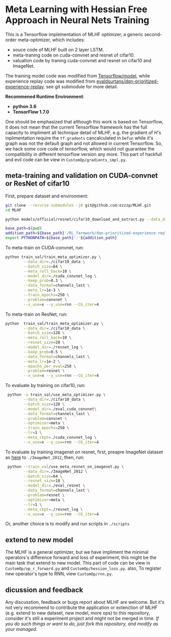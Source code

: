 # Meta Learning with Hessian Free Approach in Neural Nets Training
This is a Tensorflow implementation of MLHF optimizer, a generic second-order  meta-optimizer, which includes:

* souce code of MLHF built on 2 layer LSTM.
* meta-traning code on cuda-convnet and resnet of cifar10.
* valuation code by traning cuda-convnet and resnet on cifar10 and ImageNet.

The training model code was modified from [Tensorflow/model](https://github.com/tensorflow/models), while experience replay code was modified from [evaldsurtans/dqn-prioritized-experience-replay](https://github.com/evaldsurtans/dqn-prioritized-experience-replay). see git submodule for more detail.

__Recommened Runtime Environment__:
* __python 3.6__
* __TensorFlow 1.7.0__

One should be emphasized that although this work is based on Tensorflow, it does not mean that the current Tensorflow framework has the full capacity to impliment all technique detail of MLHF, e.g. the gradient of $H$'s inplimentation require the `tf.gradents` cancalculated in `Defun` while it's graph was not the default graph and not allowed in current Tensorflow. So, we hack some core code of tensorflow, which would not guarantee the compatibility in different tensorflow version any more. This part of hackfull and evil code can be view in `CustomOp/gradients_impl.py`. 

## meta-training and validation on CUDA-convnet or ResNet of cifar10
First, prepare dataset and environment:
```bash
git clone --recurse-submodules -j8 git@github.com:ozzzp/MLHF.git
cd MLHF

python models/official/resnet/cifar10_download_and_extract.py --data_dir=./cifar10_data

base_path=$(pwd)
addition_path=${base_path}'/RL_farmwork/dqn-prioritized-experience-replay'
export PYTHONPATH=${base_path}':'${addition_path}

```
To meta-train on CUDA-convnet, run:
```bash
python train_val/train_meta_optimizer.py \
        --data_dir=./cifar10_data \
        --batch_size=64 \
        --meta_roll_back=10 \
        --model_dir=./cuda_convnet_log \
        --keep_prob=0.3 \
        --data_format=channels_last \
        --meta_lr=1e-3 \
        --train_epochs=250 \
        --problem=convnet \
        --x_use=x --y_use=rnn --CG_iter=4
```
To meta-train on ResNet, run:
```bash
python  train_val/train_meta_optimizer.py \
        --data_dir=./cifar10_data \
        --batch_size=128 \
        --meta_roll_back=10 \
        --resnet_size=20 \
        --model_dir=./resnet_log \
        --keep_prob=0.5 \
        --data_format=channels_last \
        --meta_lr=1e-2 \
        --epochs_per_eval=250 \
        --problem=resnet \
        --x_use=x --y_use=rnn --CG_iter=4
```
To evaluate by training on cifar10, run:
```bash
 python -u train_val/use_meta_optimizer.py \
        --data_dir=./cifar10_data \
        --batch_size=128 \
        --model_dir=./eval_cuda_convnet\
        --data_format=channels_last \
        --problem=convnet \
        --optimizer=meta \
        --train_epochs=250 \
        --lr=1 \
        --meta_ckpt=./cuda_convnet_log \
        --x_use=x --y_use=rnn --CG_iter=4
```
To evaluate by training imagenet on resnet, first, preapre ImageNet dataset as [here](https://github.com/tensorflow/models/tree/master/research/inception) to `./ImageNet_2012`, then, run:
```bash
 python --train_val/use_meta_resnet_on_imagenet.py \
        --data_dir=./ImageNet_2012 \
        --batch_size=64 \
        --resnet_size=18 \
        --model_dir=./eval_resnet \
        --data_format=channels_last \
        --problem=resnet \
        --optimizer=meta \
        --lr=1 \
        --meta_ckpt=./resnet_log \
        --x_use=x --y_use=rnn --CG_iter=4
```
Or, another choice is to modify and run scripts in `./scripts`

## extend to new model

The MLHF is a general optimizer, but we have impliment the minimal operators's difference forward and loss of experiment, this might be the main task that extend to new model. This part of code can be view in `CustomOp/op_r_forward.py` and `CustomOp/hession_loss.py`. also, To register new operator's type to RNN, view `CustomOp/rnn.py`.

## dicussion and feedback

Any discusstion, feedback or bugs report about MLHF are welcome. But it's not very recommend to contribute the application or extenction of MLHF (e.g. extend to new dataset, new model, more ops) to this repository, consider it's still a experiment project and might not be merged in time. _If you do such things or want to do, just fork this repository, and modify as your managed._   

